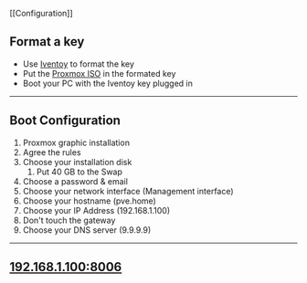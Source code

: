 [[Configuration]]
## Format a key

- Use [Iventoy](https://www.iventoy.com/en/index.html) to format the key 
- Put the [Proxmox ISO](https://www.proxmox.com/en/downloads/proxmox-virtual-environment/iso) in the formated key
- Boot your PC with the Iventoy key plugged in

---
## Boot Configuration

1. Proxmox graphic installation
2. Agree the rules
3. Choose your installation disk 
	1. Put 40 GB to the Swap
4. Choose a password & email
5. Choose your network interface (Management interface)
6. Choose your hostname (pve.home)
7. Choose your IP Address (192.168.1.100)
8. Don't touch the gateway
9. Choose your DNS server (9.9.9.9)

---

## [192.168.1.100:8006](https://192.168.1.100:8006/)

